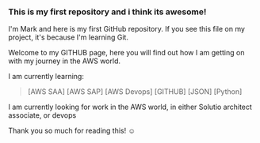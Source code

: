### This is my first repository and i think its awesome!

I'm Mark and here is my first GitHub repository.
If you see this file on my project, it's because I'm learning Git.

Welcome to my GITHUB page, here you will find out how I am getting on with my  journey in the AWS world.

I am currently learning:

> [AWS SAA]
> [AWS SAP]
> [AWS Devops]
> [GITHUB]
> [JSON]
> [Python]

I am currently looking for work in the AWS world, in either Solutio architect associate, or devops

Thank you so much for reading this! ☺
